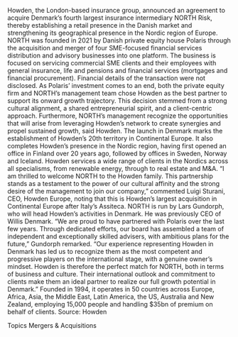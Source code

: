 Howden, the London-based insurance group, announced an agreement to acquire Denmark’s fourth largest insurance intermediary NORTH Risk, thereby establishing a retail presence in the Danish market and strengthening its geographical presence in the Nordic region of Europe.
NORTH was founded in 2021 by Danish private equity house Polaris through the acquisition and merger of four SME-focused financial services distribution and advisory businesses into one platform. The business is focused on servicing commercial SME clients and their employees with general insurance, life and pensions and financial services (mortgages and financial procurement).
Financial details of the transaction were not disclosed.
As Polaris’ investment comes to an end, both the private equity firm and NORTH’s management team chose Howden as the best partner to support its onward growth trajectory.
This decision stemmed from a strong cultural alignment, a shared entrepreneurial spirit, and a client-centric approach. Furthermore, NORTH’s management recognize the opportunities that will arise from leveraging Howden’s network to create synergies and propel sustained growth, said Howden.
The launch in Denmark marks the establishment of Howden’s 20th territory in Continental Europe. It also completes Howden’s presence in the Nordic region, having first opened an office in Finland over 20 years ago, followed by offices in Sweden, Norway and Iceland. Howden services a wide range of clients in the Nordics across all specialisms, from renewable energy, through to real estate and M&A.
“I am thrilled to welcome NORTH to the Howden family. This partnership stands as a testament to the power of our cultural affinity and the strong desire of the management to join our company,” commented Luigi Sturani, CEO, Howden Europe, noting that this is Howden’s largest acquisition in Continental Europe after Italy’s Assiteca.
NORTH is run by Lars Gundorph, who will head Howden’s activities in Denmark. He was previously CEO of Willis Denmark.
“We are proud to have partnered with Polaris over the last few years. Through dedicated efforts, our board has assembled a team of independent and exceptionally skilled advisers, with ambitious plans for the future,” Gundorph remarked.
“Our experience representing Howden in Denmark has led us to recognize them as the most competent and progressive players on the international stage, with a genuine owner’s mindset. Howden is therefore the perfect match for NORTH, both in terms of business and culture. Their international outlook and commitment to clients make them an ideal partner to realize our full growth potential in Denmark.”
Founded in 1994, it operates in 50 countries across Europe, Africa, Asia, the Middle East, Latin America, the US, Australia and New Zealand, employing 15,000 people and handling $35bn of premium on behalf of clients.
Source: Howden

Topics
Mergers & Acquisitions
